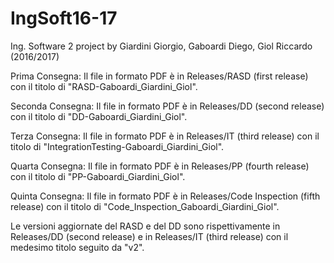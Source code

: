 # IngSoft16-17
Ing. Software 2 project by Giardini Giorgio, Gaboardi Diego, Giol Riccardo (2016/2017)

Prima Consegna:
Il file in formato PDF è in Releases/RASD (first release) con il titolo di "RASD-Gaboardi_Giardini_Giol".

Seconda Consegna:
Il file in formato PDF è in Releases/DD (second release) con il titolo di "DD-Gaboardi_Giardini_Giol".

Terza Consegna:
Il file in formato PDF è in Releases/IT (third release) con il titolo di "IntegrationTesting-Gaboardi_Giardini_Giol".

Quarta Consegna:
Il file in formato PDF è in Releases/PP (fourth release) con il titolo di "PP-Gaboardi_Giardini_Giol".

Quinta Consegna:
Il file in formato PDF è in Releases/Code Inspection (fifth release) con il titolo di "Code_Inspection_Gaboardi_Giardini_Giol".

Le versioni aggiornate del RASD e del DD sono rispettivamente in Releases/DD (second release) e in Releases/IT (third release) con il medesimo titolo seguito da "v2".
